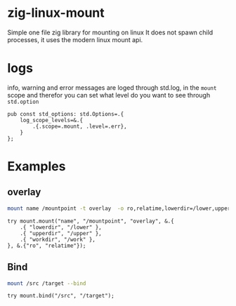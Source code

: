 # zig-linux-mount
Simple one file zig library for mounting on linux
It does not spawn child processes, it uses the modern linux mount api.

# logs
info, warning and error messages are loged through std.log, in the `mount` scope and therefor you can set what level do you want to see through `std.option`
```zig
pub const std_options: std.Options=.{
	log_scope_levels=&.{
		.{.scope=.mount, .level=.err},
	}
};
```

# Examples
## overlay
```sh
mount name /mountpoint -t overlay  -o ro,relatime,lowerdir=/lower,upperdir=/upper,workdir=/work
```
```zig
try mount.mount("name", "/mountpoint", "overlay", &.{
    .{ "lowerdir", "/lower" },
    .{ "upperdir", "/upper" },
    .{ "workdir", "/work" },
}, &.{"ro", "relatime"});
```
## Bind
```sh
mount /src /target --bind
```
```zig
try mount.bind("/src", "/target");
```

